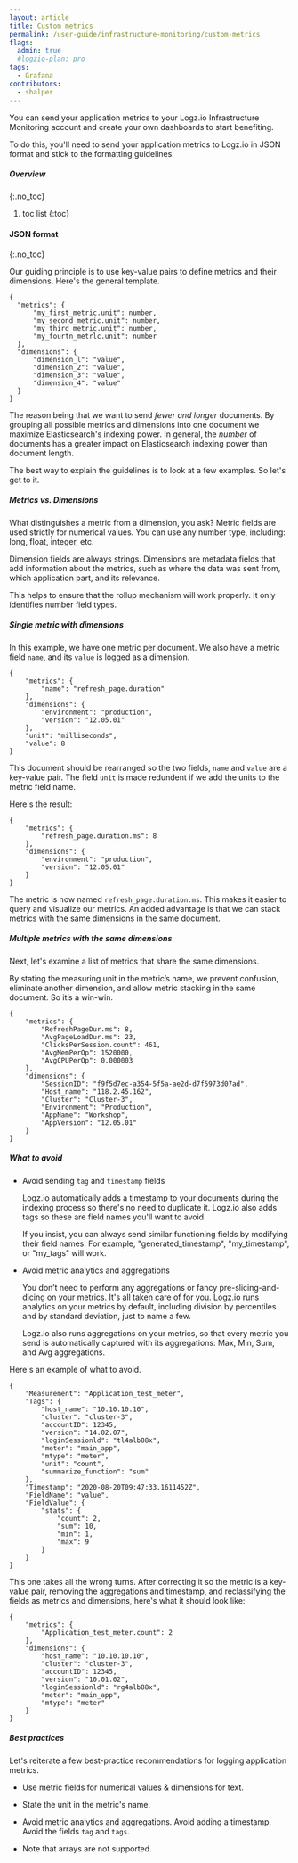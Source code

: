 ```yaml
---
layout: article
title: Custom metrics
permalink: /user-guide/infrastructure-monitoring/custom-metrics
flags:
  admin: true
  #logzio-plan: pro
tags:
  - Grafana
contributors:
  - shalper
---
```


You can send your application metrics to your Logz.io Infrastructure Monitoring account and create your own dashboards to start benefiting.

To do this, you'll need to send your application metrics to Logz.io in JSON format and stick to the formatting guidelines.

##### Overview
{:.no_toc}

1. toc list
{:toc}

#### JSON format
{:.no_toc}

Our guiding principle is to use key-value pairs to define metrics and their dimensions.
Here's the general template.

  ```
  {
	"metrics": {
		"my_first_metric.unit": number,
		"my_second_metric.unit": number,
		"my_third_metric.unit": number,
		"my_fourtn_metrlc.unit": number
	},
	"dimensions": {
		"dimension_l": "value",
		"dimension_2": "value",
		"dimension_3": "value",
		"dimension_4": "value"
	}
  }
  ```

The reason being that we want to send _fewer and longer_ documents. 
By grouping all possible metrics and dimensions into one document we maximize Elasticsearch's indexing power. In general, the _number_ of documents has a greater impact on Elasticsearch indexing power than document length.

The best way to explain the guidelines is to look at a few examples. So let's get to it.

<div class="tasklist">

##### Metrics vs. Dimensions

What distinguishes a metric from a dimension, you ask?
Metric fields are used strictly for numerical values. You can use any number type, including: long, float, integer, etc.

Dimension fields are always strings. Dimensions are metadata fields that add information about the metrics, such as where the data was sent from, which application part, and its relevance.

This helps to ensure that the rollup mechanism will work properly. It only identifies number field types.

##### Single metric with dimensions

In this example, we have one metric per document. We also have a metric field `name`, and its `value` is logged as a dimension.

```
{
	"metrics": {
		"name": "refresh_page.duration"
	},
	"dimensions": {
		"environment": "production",
		"version": "12.05.01"
	},
	"unit": "milliseconds",
	"value": 8
}
```

This document should be rearranged so the two fields, `name` and `value` are a key-value pair. The field `unit` is made redundent if we add the units to the metric field name.

Here's the result:

```
{
    "metrics": {
        "refresh_page.duration.ms": 8
    },
    "dimensions": {
        "environment": "production",
        "version": "12.05.01"
    }
}
```

The metric is now named `refresh_page.duration.ms`. This makes it easier to query and visualize our metrics. An added advantage is that we can stack metrics with the same dimensions in the same document.

##### Multiple metrics with the same dimensions

Next, let's examine a list of metrics that share the same dimensions.

By stating the measuring unit in the metric’s name, we prevent confusion, eliminate another dimension, and allow metric stacking in the same document. So it’s a win-win.

```
{
	"metrics": {
		"RefreshPageDur.ms": 8,
		"AvgPageLoadDur.ms": 23,
		"ClicksPerSession.count": 461,
		"AvgMemPerOp": 1520000,
		"AvgCPUPerOp": 0.000003
	},
	"dimensions": {
		"SessionID": "f9f5d7ec-a354-5f5a-ae2d-d7f5973d07ad",
		"Host_name": "118.2.45.162",
		"Cluster": "Cluster-3",
		"Environment": "Production",
		"AppName": "Workshop",
		"AppVersion": "12.05.01"
	}
}
```

##### What to avoid

* Avoid sending `tag` and `timestamp` fields

  Logz.io automatically adds a timestamp to your documents during the indexing process so there's no need to duplicate it. Logz.io also adds tags so these are field names you'll want to avoid.

  If you insist, you can always send similar functioning fields by modifying their field names. For example, "generated_timestamp", "my_timestamp", or "my_tags" will work.

* Avoid metric analytics and aggregations

  You don’t need to perform any aggregations or fancy pre-slicing-and-dicing on your metrics. It's all taken care of for you. Logz.io runs analytics on your metrics by default, including division by percentiles and by standard deviation, just to name a few. 
  
  Logz.io also runs aggregations on your metrics, so that every metric you send is automatically captured with its aggregations: Max, Min, Sum, and Avg aggregations.

Here's an example of what to avoid.

```
{
    "Measurement": "Application_test_meter",
    "Tags": {
        "host_name": "10.10.10.10",
        "cluster": "cluster-3",
        "accountID": 12345,
        "version": "14.02.07",
        "loginSessionld": "tl4alb88x",
        "meter": "main_app",
        "mtype": "meter",
        "unit": "count",
        "summarize_function": "sum"
    },
    "Timestamp": "2020-08-20T09:47:33.1611452Z",
    "FieldName": "value",
    "FieldValue": {
        "stats": {
            "count": 2,
            "sum": 10,
            "min": 1,
            "max": 9
        }
    }
}
```

This one takes all the wrong turns. After correcting it so the metric is a key-value pair, removing the aggregations and timestamp, and reclassifying the fields as metrics and dimensions, here's what it should look like:


```
{
	"metrics": {
		"Application_test_meter.count": 2
	},
	"dimensions": {
		"host_name": "10.10.10.10",
		"cluster": "cluster-3",
		"accountID": 12345,
		"version": "10.01.02",
		"loginSessionld": "rg4alb88x",
		"meter": "main_app",
		"mtype": "meter"
	}
}
```

##### Best practices

Let's reiterate a few best-practice recommendations for logging application metrics.

* Use metric fields for numerical values & dimensions for text.

* State the unit in the metric's name.

* Avoid metric analytics and aggregations. Avoid adding a timestamp. Avoid the fields `tag` and `tags`.

* Note that arrays are not supported.
